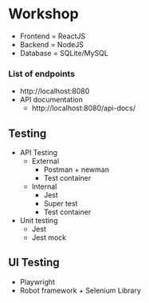 # Workshop
* Frontend = ReactJS
* Backend = NodeJS
* Database = SQLite/MySQL

### List of endpoints
* http://localhost:8080
* API documentation
  * http://localhost:8080/api-docs/

## Testing
* API Testing
  * External
    * Postman + newman
    * Test container
  * Internal
    * Jest
    * Super test
    * Test container
* Unit testing
    * Jest
    * Jest mock
## UI Testing
* Playwright
* Robot framework + Selenium Library
